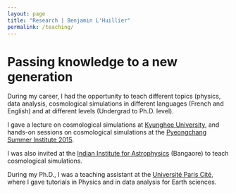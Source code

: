 ```yaml
---
layout: page
title: "Research | Benjamin L'Huillier"
permalink: /teaching/
---
```

# Passing knowledge to a new generation

During my career, I had the opportunity to teach different topics (physics, data analysis, cosmological simulations in different languages (French and English) and at different levels (Undergrad to Ph.D. level).

I gave a lecture on cosmological simulations at [Kyunghee University](https://khu.elsevierpure.com/en/organisations/astronomy-space-science), and  hands-on sessions on cosmological simulations at the [Pyeongchang Summer Institute 2015](http://psi.kias.re.kr/2015/sub03/sub03_01.php).

I was also invited at the [Indian Institute for Astrophysics](https://www.iiap.res.in/) (Bangaore) to teach cosmological simulations. 

During my Ph.D., I was a teaching assistant at the [Université Paris Cité](https://u-paris.fr/en/), where I gave tutorials in Physics and in data analysis for Earth sciences.
